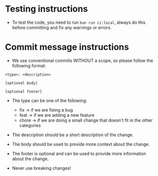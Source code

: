# Testing instructions

- To test the code, you need to run `bun run ci:local`, always do this before committing and fix any warnings or errors.

# Commit message instructions

- We use conventional commits WITHOUT a scope, so please follow the following format:

```
<type>: <description>

[optional body]

[optional footer]
```

- The type can be one of the following:

  - fix -> if we are fixing a bug
  - feat -> if we are adding a new feature
  - chore -> if we are doing a small change that doesn't fit in the other categories

- The description should be a short description of the change.
- The body should be used to provide more context about the change.
- The footer is optional and can be used to provide more information about the change.
- Never use breaking changes!
